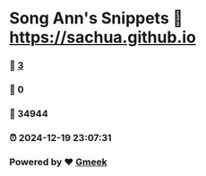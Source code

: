 # Song Ann's Snippets :link: https://sachua.github.io 
### :page_facing_up: [3](https://sachua.github.io/tag.html) 
### :speech_balloon: 0 
### :hibiscus: 34944 
### :alarm_clock: 2024-12-19 23:07:31 
### Powered by :heart: [Gmeek](https://github.com/Meekdai/Gmeek)
